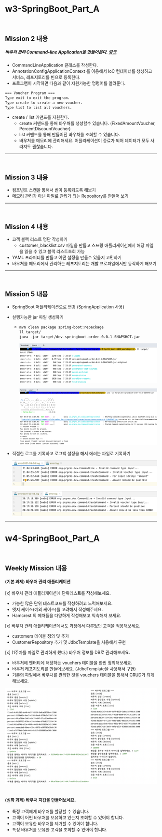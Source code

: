 # w3-SpringBoot_Part_A

<br/>

## Mission 2  내용 

##### 바우처 관리 Command-line Application을 만들어본다. [링크](https://dzone.com/articles/interactive-console-applications-in-java) 

- CommandLineApplication 클래스를 작성한다. 
- AnnotationConfigApplicationContext 를 이용해서 IoC 컨테이너를 생성하고 서비스, 레포지토리를 빈으로 등록한다. 
- 프로그램이 시작하면 다음과 같이 지원가능한 명령어를 알려준다. 

```
=== Voucher Program === 
Type exit to exit the program. 
Type create to create a new voucher. 
Type list to list all vouchers.
```



- create / list 커맨드를 지원한다. 
  - create 커맨드를 통해 바우처를 생성할수 있습니다. (FixedAmountVoucher, PercentDiscountVoucher) 
  - list 커맨드를 통해 만들어진 바우처를 조회할 수 있습니다. 
  - 바우처를 메모리에 관리해세요. 어플리케이션이 종료가 되어 데이터가 모두 사라져도 괜찮습니다. 

---

<br/>

## Mission 3  내용 

- 컴포넌트 스캔을 통해서 빈이 등록되도록 해보기
- 메모리 관리가 아닌 파일로 관리가 되는 Repository를 만들어 보기

---

<br/>

## Mission 4 내용

- 고객 블랙 리스트 명단 작성하기
  - customer_blacklist.csv 파일을 만들고 스프링 애플리케이션에서 해당 파일을 읽을 수 있고 블랙 리스트조회 가능 
- YAML 프라퍼티를 만들고 어떤 설정을 만들수 있을지 고민하기 
- 바우처를 메모리에서 관리하는 레포지토리는 개발 프로파일에서만 동작하게 해보기

---

<br/>

## Mission 5 내용

- SpringBoot 어플리케이션으로 변경 (SpringApplication 사용)

- 실행가능한 jar 파일 생성하기

  - ```shell
    mvn clean package spring-boot:repackage
    ll target/
    java -jar target/dev-springboot-order-0.0.1-SNAPSHOT.jar
    ```

    ![jar1](assets/images/jar1.png)

    ![jar1](assets/images/jar2.png)


- 적절한 로그를 기록하고 로그백 설정을 해서 에러는 파일로 기록하기

  ![errorlog](assets/images/errorlog0908.png)

  ![errorlog](assets/images/errorlog.png)

---





# w4-SpringBoot_Part_A

<br/>

## Weekly Mission 내용 



#### (기본 과제) **바우처 관리 애플리케이션**

[x]  바우처 관리 애플리케이션에 단위테스트를 작성해보세요.

- 가능한 많은 단위 테스트코드를 작성하려고 노력해보세요.
- 엣지 케이스(예외 케이스)를 고려해서 작성해주세요.
- Hamcrest 의 메쳐들을 다양하게 작성해보고 익숙해져 보세요.

[x]  바우처 관리 애플리케이션에서도 과정에서 다루었던 고객을 적용해보세요.

- customers 테이블 정의 및 추가
- CustomerRepository 추가 및 JdbcTemplate을 사용해서 구현

[x]  (1주차를 파일로 관리하게 했다.) 바우처 정보를 DB로 관리해보세요.

- 바우처에 엔터티에 해당하는 vouchers 테이블을 한번 정의해보세요.
- 바우처 레포지토리를 만들어보세요. (JdbcTemplate을 사용해서 구현)
- 기존의 파일에서 바우처를 관리한 것을 vouchers 테이블을 통해서 CRUD가 되게 해보세요.

![crud](assets/images/jdbc.png)

#

#### (심화 과제) **바우처 지갑을 만들어보세요.**

- 특정 고객에게 바우처를 할당할 수 있습니다.
- 고객이 어떤 바우처를 보유하고 있는지 조회할 수 있어야 합니다.
- 고객이 보유한 바우처를 제거할 수 있어야 합니다.
- 특정 바우처를 보유한 고객을 조회할 수 있어야 합니다.

